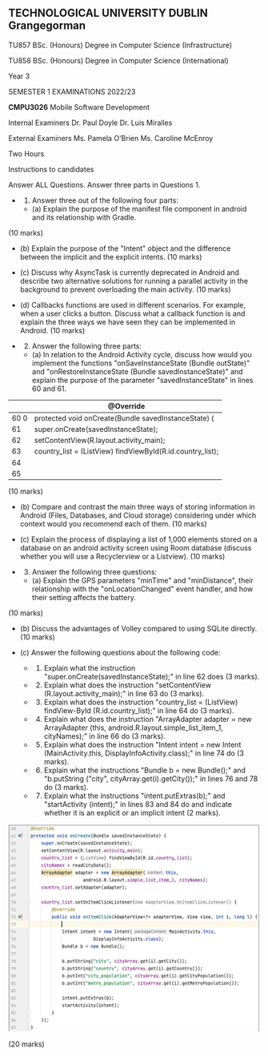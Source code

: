 ## TECHNOLOGICAL UNIVERSITY DUBLIN Grangegorman

TU857 BSc. (Honours) Degree in Computer Science (Infrastructure)

TU858 BSc. (Honours) Degree in Computer Science (International)

Year 3

SEMESTER 1 EXAMINATIONS 2022/23

**CMPU3026** Mobile Software Development

Internal Examiners Dr. Paul Doyle Dr. Luis Miralles

External Examiners Ms. Pamela O'Brien Ms. Caroline McEnroy

Two Hours

Instructions to candidates 

Answer ALL Questions. Answer three parts in Questions 1.

- 1. Answer three out of the following four parts:
	- (a) Explain the purpose of the manifest file component in android and its relationship with Gradle.

(10 marks)

- (b) Explain the purpose of the "Intent" object and the difference between the implicit and the explicit intents.
(10 marks)

- (c) Discuss why AsyncTask is currently deprecated in Android and describe two alternative solutions for running a parallel activity in the background to prevent overloading the main activity.
(10 marks)

- (d) Callbacks functions are used in different scenarios. For example, when a user clicks a button. Discuss what a callback function is and explain the three ways we have seen they can be implemented in Android.
(10 marks)

- 2. Answer the following three parts:
	- (a) In relation to the Android Activity cycle, discuss how would you implement the functions "onSaveInstanceState (Bundle outState)" and "onRestoreInstanceState (Bundle savedInstanceState)" and explain the purpose of the parameter "savedInstanceState" in lines 60 and 61.

|  | @Override |
| --- | --- |
| 60 0 | protected void onCreate(Bundle savedInstanceState) { |
| 61 | super.onCreate(savedInstanceState); |
| 62 | setContentView(R.layout.activity_main); |
| 63 | country_list = (ListView) findViewById(R.id.country_list); |
| 64 |  |
| 65 |  |

(10 marks)

- (b) Compare and contrast the main three ways of storing information in Android (Files, Databases, and Cloud storage) considering under which context would you recommend each of them.
(10 marks)

- (c) Explain the process of displaying a list of 1,000 elements stored on a database on an android activity screen using Room database (discuss whether you will use a Recyclerview or a Listview).
(10 marks)

- 3. Answer the following three questions:
	- (a) Explain the GPS parameters "minTime" and "minDistance", their relationship with the "onLocationChanged" event handler, and how their setting affects the battery.

(10 marks)

- (b) Discuss the advantages of Volley compared to using SQLite directly.
(10 marks)

- (c) Answer the following questions about the following code:
	- 1. Explain what the instruction "super.onCreate(savedInstanceState);" in line 62 does (3 marks).
	- 2. Explain what does the instruction "setContentView (R.layout.activity_main);" in line 63 do (3 marks).
	- 3. Explain what does the instruction "country_list = (ListView) findView-ById (R.id.country_list);" in line 64 do (3 marks).
	- 4. Explain what does the instruction "ArrayAdapter adapter = new ArrayAdapter (this, android.R.layout.simple_list_item_1, cityNames);" in line 66 do (3 marks).
	- 5. Explain what does the instruction "Intent intent = new Intent (MainActivity.this, DisplayInfoActivity.class);" in line 74 do (3 marks).
	- 6. Explain what the instructions "Bundle b = new Bundle();" and "b.putString ("city", cityArray.get(i).getCity());" in lines 76 and 78 do (3 marks).
	- 7. Explain what the instructions "intent.putExtras(b);" and "startActivity (intent);" in lines 83 and 84 do and indicate whether it is an explicit or an implicit intent (2 marks).

![](_page_4_Figure_0.jpeg)

(20 marks)

